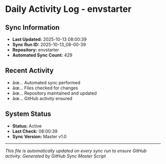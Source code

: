 ﻿# Daily Activity Log - envstarter

## Sync Information
- **Last Updated:** 2025-10-13 08:00:39
- **Sync Run ID:** 2025-10-13_08-00-39
- **Repository:** envstarter
- **Automated Sync Count:** 429

## Recent Activity
- âœ… Automated sync performed
- âœ… Files checked for changes
- âœ… Repository maintained and updated
- âœ… GitHub activity ensured

## System Status
- **Status:** Active
- **Last Check:** 08:00:39
- **Sync Version:** Master v1.0

---
*This file is automatically updated on every sync run to ensure GitHub activity.*
*Generated by GitHub Sync Master Script*

